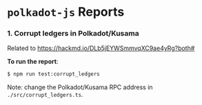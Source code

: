 # `polkadot-js` Reports

### 1. Corrupt ledgers in Polkadot/Kusama

Related to https://hackmd.io/DLb5jEYWSmmvqXC9ae4yRg?both#

**To run the report**:

```bash
$ npm run test:corrupt_ledgers
```

Note: change the Polkadot/Kusama RPC address in `./src/corrupt_ledgers.ts`.
